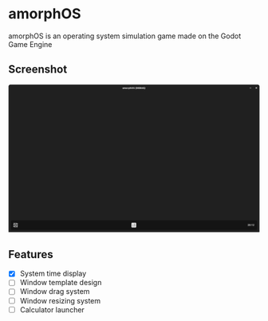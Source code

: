 # amorphOS
amorphOS is an operating system simulation game made on the Godot Game Engine

## Screenshot

![amorphOS v0.1a](https://github.com/felipeyan/amorphOS/blob/main/resources/system.png?raw=true/)

## Features
- [X] System time display
- [ ] Window template design
- [ ] Window drag system
- [ ] Window resizing system
- [ ] Calculator launcher